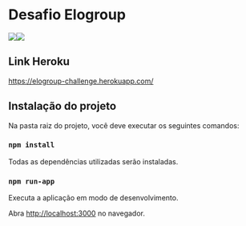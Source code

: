 # Desafio Elogroup
<img src="https://img.shields.io/badge/React-20232A?style=for-the-badge&logo=react&logoColor=61DAFB" /><img src="https://img.shields.io/badge/Heroku-430098?style=for-the-badge&logo=heroku&logoColor=white" />

## Link Heroku
https://elogroup-challenge.herokuapp.com/

## Instalação do projeto

Na pasta raiz do projeto, você deve executar os seguintes comandos:
### `npm install`
Todas as dependências utilizadas serão instaladas.
### `npm run-app`
Executa a aplicação em modo de desenvolvimento.

Abra [http://localhost:3000](http://localhost:3000) no navegador.


